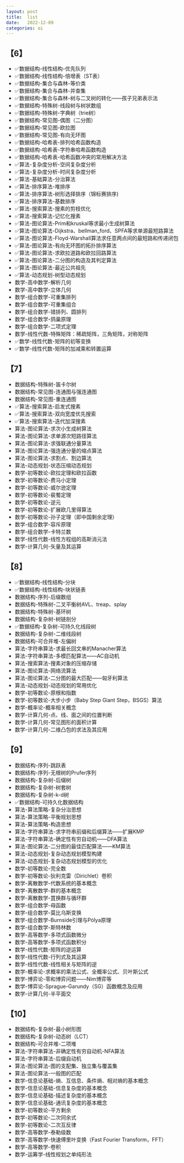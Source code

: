 ```yaml
---
layout: post
title:  list
date:   2022-12-09
categories: oi
---
```


## 【6】
* ✅数据结构-线性结构-优先队列
* ✅数据结构-线性结构-倍增表（ST表）
* ✅数据结构-集合与森林-等价类
* ✅数据结构-集合与森林-并查集
* ✅数据结构-集合与森林-树与二叉树的转化——孩子兄弟表示法
* ✅数据结构-特殊树-线段树与树状数组
* ✅数据结构-特殊树-字典树（trie树）
* ✅数据结构-常见图-偶图（二分图）
* ✅数据结构-常见图-欧拉图
* ✅数据结构-常见图-有向无环图
* ✅数据结构-哈希表-排列哈希函数构造
* ✅数据结构-哈希表-字符串哈希函数构造
* ✅数据结构-哈希表-哈希函数冲突的常用解决方法
* ✅算法-复杂度分析-空间复杂度分析
* ✅算法-复杂度分析-时间复杂度分析
* ✅算法-基础算法-分治算法
* ✅算法-排序算法-堆排序
* ✅算法-排序算法-树形选择排序（锦标赛排序)
* ✅算法-排序算法-基数排序
* ✅算法-搜索算法-搜素的剪枝优化
* ✅算法-搜索算法-记忆化搜素
* ✅算法-图论算法-Prim和kruskal等求最小生成树算法
* ✅算法-图论算法-Dijkstra、bellman_ford、SPFA等求单源最短路算法
* ✅算法-图论算法-Floyd-Warshall算法求任意两点间的最短路和传递闭包
* ✅算法-图论算法-有向无环图的拓扑排序算法
* ✅算法-图论算法-求欧拉道路和欧拉回路算法
* ✅算法-图论算法-二分图的构造及其判定算法
* ✅算法-图论算法-最近公共祖先
* ✅算法-动态规划-树型动态规划
* 数学-高中数学-解析几何
* 数学-高中数学-立体几何
* 数学-组合数学-可重集排列
* 数学-组合数学-可重集组合
* 数学-组合数学-错排列、圆排列
* 数学-组合数学-鸽巢原理
* 数学-组合数学-二项式定理
* 数学-线性代数-特殊矩阵：稀疏矩阵，三角矩阵，对称矩阵
* ✅数学-线性代数-矩阵的初等变换
* ✅数学-线性代数-矩阵的加减乘和转置运算

## 【7】
* 数据结构-特殊树-笛卡尔树
* 数据结构-常见图-连通图与强连通图
* 数据结构-常见图-重连通图
* ✅算法-搜索算法-启发式搜素
* ✅算法-搜索算法-双向宽度优先搜索
* ✅算法-搜索算法-迭代加深搜素
* 算法-图论算法-求次小生成树算法
* 算法-图论算法-求单源次短路径算法
* 算法-图论算法-求强联通分量算法
* 算法-图论算法-强连通分量的缩点算法
* 算法-图论算法-求割点、割边算法
* 算法-动态规划-状态压缩动态规划
* 数学-初等数论-欧拉定理和欧拉函数
* 数学-初等数论-费马小定理
* 数学-初等数论-威尔逊定理
* 数学-初等数论-裴蜀定理
* 数学-初等数论-逆元
* 数学-初等数论-扩展欧几里得算法
* 数学-初等数论-孙子定理（即中国剩余定理）
* 数学-组合数学-容斥原理
* 数学-组合数学-卡特兰数
* 数学-线性代数-线性方程组的高斯消元法
* 数学-计算几何-矢量及其运算

## 【8】
* ✅数据结构-线性结构-分块
* ✅数据结构-线性结构-块状链表
* 数据结构-序列-后缀数组
* 数据结构-特殊树-二叉平衡树AVL、treap、splay
* 数据结构-特殊树-基环树
* 数据结构-复杂树-树链剖分
* ✅数据结构-复杂树-可持久化线段树
* 数据结构-复杂树-二维线段树
* 数据结构-可合并堆-左偏树
* 算法-字符串算法-求最长回文串的Manacher算法
* 算法-字符串算法-多模匹配算法——AC自动机
* 算法-搜索算法-搜素对象的压缩存储
* 算法-图论算法-网络流算法
* 算法-图论算法-二分图的最大匹配——匈牙利算法
* 算法-动态规划-动态规划的常用优化
* 数学-初等数论-原根和指数
* 数学-初等数论-大步小步（Baby Step Giant Step，BSGS）算法
* 数学-概率论-概率相关概念
* 数学-计算几何-点、线、面之间的位置判断
* 数学-计算几何-常见图形的面积计算
* 数学-计算几何-二维凸包的求法及其应用

## 【9】
* 数据结构-序列-跳跃表
* 数据结构-序列-无根树的Prufer序列
* 数据结构-复杂树-后缀树
* 数据结构-复杂树-树套树
* 数据结构-复杂树-k-d树
* ✅数据结构-可持久化数据结构
* 算法-算法策略-复杂分治思想
* 算法-算法策略-平衡规划思想
* 算法-算法策略-构造思想
* 算法-字符串算法-求字符串前缀和后缀算法——扩展KMP
* 算法-字符串算法-确定性有穷自动机——DFA算法
* 算法-图论算法-二分图的最佳匹配算法——KM算法
* 算法-动态规划-复杂动态规划模型构建
* 算法-动态规划-复杂动态规划模型的优化
* 数学-初等数论-完全数
* 数学-初等数论-狄利克雷（Dirichlet）卷积
* 数学-离散数学-代数系统的基本概念
* 数学-离散数学-群的基本概念
* 数学-离散数学-罝换群与循环群
* 数学-组合数学-母函数
* 数学-组合数学-莫比乌斯变换
* 数学-组合数学-Burnside引理与Pólya原理
* 数学-组合数学-斯特林数
* 数学-高等数学-多项式函数微分
* 数学-高等数学-多项式函数积分
* 数学-线性代数-矩阵的逆运算
* 数学-线性代数-行列式及其运算
* 数学-线性代数-线性相关与矩阵的逆
* 数学-概率论-求概率的乘法公式、全概率公式、贝叶斯公式
* 数学-博弈论-零和博弈问题——Nim博弈等
* 数学-博弈论-Sprague-Garundy（SG）函数概念及应用
* 数学-计算几何-半平面交

## 【10】
* 数据结构-复杂树-最小树形图
* 数据结构-复杂树-动态树（LCT）
* 数据结构-可合并堆-二项堆
* 算法-字符串算法-非确定性有穷自动机-NFA算法
* 算法-字符串算法-后缀自动机
* 算法-图论算法-图的支配集、独立集与覆盖集
* 算法-图论算法-一般图的匹配
* 数学-信息论基础-熵、互信息、条件熵、相对熵的基本概念
* 数学-信息论基础-信息复杂度的基本概念
* 数学-信息论基础-描述复杂度的基本概念
* 数学-信息论基础-通讯复杂度的基本概念
* 数学-初等数论-平方剩余
* 数学-初等数论-二次同余式
* 数学-初等数论-二次互反律
* 数学-高等数学-泰勒级数
* 数学-高等数学-快速傅里叶变换（Fast Fourier Transform，FFT）
* 数学-高等数学-卷积
* 数学-运筹学-线性规划之单纯形法